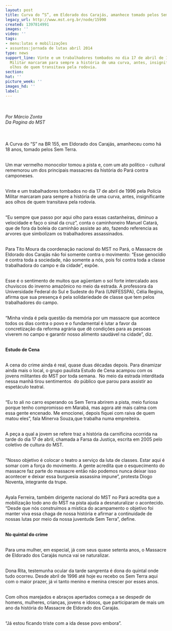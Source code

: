 ```yaml
---
layout: post
title: Curva do “S”, em Eldorado dos Carajás, amanhece tomado pelos Sem Terra
legacy_url: http://www.mst.org.br/node/15990
created: 1397814991
images: ''
video: ''
tags:
- menu:lutas e mobilizações
- assuntos:jornada de lutas abril 2014
type: news
support_line: Vinte e um trabalhadores tombados no dia 17 de abril de 1996 pela Polícia
  Militar marcaram para sempre a história de uma curva, antes, insignificante aos
  olhos de quem transitava pela rodovia.
section: 
hat: ''
picture_week: ''
images_hd: ''
label: 
---
```

<p class="MsoNormal"><br><br><em>Por Márcio Zonta&nbsp;<br>Da Pagina do MST<br></em><br><br><br>A Curva do “S” na BR 155, em Eldorado dos Carajás, amanheceu como há 18 anos, tomado pelos Sem Terra.</p><p class="MsoNormal"><br>Um mar vermelho monocolor tomou a pista e, com um ato político - cultural rememorou um dos principais massacres da história do Pará contra camponeses.</p><p class="MsoNormal"><br>Vinte e um trabalhadores tombados no dia 17 de abril de 1996 pela Polícia Militar marcaram para sempre a história de uma curva, antes, insignificante aos olhos de quem transitava pela rodovia.</p><p class="MsoNormal"><br>“Eu sempre que passo por aqui olho para essas castanheiras, diminuo a velocidade e faço o sinal da cruz”, conta o caminhoneiro Manuel Catará, que de fora da boleia do caminhão assiste ao ato, fazendo referencia as arvores que simbolizam os trabalhadores assassinados.</p><p class="MsoNormal"><br>Para Tito Moura da coordenação nacional do MST no Pará, o Massacre de Eldorado dos Carajás não foi somente contra o movimento: “Esse genocídio é contra toda a sociedade, não somente a nós, pois foi contra toda a classe trabalhadora do campo e da cidade”, expõe.</p><p class="MsoNormal"><br>Esse é o sentimento de muitos que agüentam o sol forte intercalado aos chuviscos do inverno amazônico no meio da estrada. A professora da Universidade Federal do Sul e Sudeste do Pará (UNIFESSPA), Célia Regina, afirma que sua presença é pela solidariedade de classe que tem pelos trabalhadores do campo.</p><p class="MsoNormal"><br>“Minha vinda é pela questão da memória por um massacre que acontece todos os dias contra o povo e o fundamental é lutar a favor da concretização da reforma agrária que dê condições para as pessoas viverem no campo e garantir nosso alimento saudável na cidade”, diz.</p><p class="MsoNormal"><br><strong>Estudo de Cena&nbsp;</strong></p><p class="MsoNormal"><br>A cena do crime ainda é real, quase duas décadas depois. Para dinamizar ainda mais o local, o grupo paulista Estudo de Cena acampou com os jovens militantes do MST por toda semana. &nbsp;No meio da estrada interditada nessa manhã tirou sentimentos &nbsp;do público que parou para assistir ao espetáculo teatral.</p><p class="MsoNormal"><br>“Eu to ali no carro esperando os Sem Terra abrirem a pista, meio furiosa porque tenho compromisso em Marabá, mas agora até mais calma com essa gente encenado. Me emocionei, depois fiquei com raiva de quem matou eles”, fala Minerva Souza,que trabalha numa empreiteira.</p><p class="MsoNormal"><br>A peça a qual a jovem se refere traz a história da carnificina ocorrida na tarde do dia 17 de abril, chamada a Farsa da Justiça, escrita em 2005 pelo coletivo de cultura do MST.</p><p class="MsoNormal"><br>“Nosso objetivo é colocar o teatro a serviço da luta de classes. Estar aqui é somar com a força do movimento. A gente acredita que o esquecimento do massacre faz parte do massacre então não podemos nunca deixar isso acontecer e deixar essa burguesia assassina impune”, protesta Diogo Noventa, integrante da trupe.</p><p class="MsoNormal"><br>Ayala Ferreira, também dirigente nacional do MST no Pará acredita que a mobilização todo ano do MST na pista ajuda a desnaturalizar o acontecido. “Desde que nós construímos a mística do acampamento o objetivo foi manter viva essa chaga de nossa história e afirmar a continuidade de nossas lutas por meio da nossa juventude Sem Terra”, define. &nbsp;</p><p class="MsoNormal"><strong><br>No quintal do crime</strong></p><p class="MsoNormal"><br>Para uma mulher, em especial, já com seus quase setenta anos, o Massacre de Eldorado dos Carajás nunca vai se naturalizar.</p><p class="MsoNormal"><br>Dona Rita, testemunha ocular da tarde sangrenta é dona do quintal onde tudo ocorreu. Desde abril de 1996 até hoje eu recebo os Sem Terra aqui com o maior prazer, já vi tanto menino e menina crescer por esses anos.</p><p class="MsoNormal"><br>Com olhos marejados e abraços apertados começa a se despedir de homens, mulheres, crianças, jovens e idosos, que participaram de mais um ano da história do Massacre de Eldorado dos Carajás.</p><p class="MsoNormal"><br>“Já estou ficando triste com a ida desse povo embora”.&nbsp;</p><p class="MsoNormal">&nbsp;</p>
